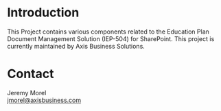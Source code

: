 # <b>Introduction</b>
This Project contains various components related to the Education Plan Document Management Solution (IEP-504)
for SharePoint. This project is currently maintained by Axis Business Solutions.
<!--
# Getting Started
TODO: Guide users through getting your code up and running on their own system. In this section you can talk about:
1.	Installation process
2.	Software dependencies
3.	Latest releases
4.	API references

# Build and Test
TODO: Describe and show how to build your code and run the tests. 

# Contribute
TODO: Explain how other users and developers can contribute to make your code better. 
-->
# <b>Contact</b>
Jeremy Morel <br>
jmorel@axisbusiness.com <br>
